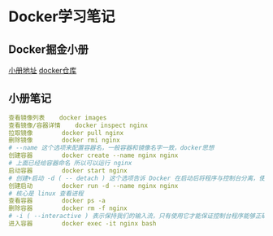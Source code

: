 # Docker学习笔记

## Docker掘金小册
[小册地址](https://juejin.cn/book/6844733746462064654)
[docker仓库](https://hub.docker.com/)

## 小册笔记
``` yaml
查看镜像列表    docker images
查看镜像/容器详情    docker inspect nginx
拉取镜像        docker pull nginx
删除镜像        docker rmi nginx
# --name 这个选项来配置容器名，一般容器和镜像名字一致，docker思想
创建容器        docker create --name nginx nginx
# 上面已经给容器命名 所以可以运行 nginx
启动容器        docker start nginx
# 创建+启动 -d ( -- detach ) 这个选项告诉 Docker 在启动后将程序与控制台分离，使其进入“后台”运行。
创建启动        docker run -d --name nginx nginx
# 核心是 linux 查看进程
查看容器        docker ps -a
删除容器        docker rm -f nginx
# -i ( --interactive ) 表示保持我们的输入流，只有使用它才能保证控制台程序能够正确识别我们的命令。而 -t ( --tty ) 表示启用一个伪终端，形成我们与 bash 的交互，如果没有它，我们无法看到 bash 内部的执行结果。
进入容器        docker exec -it nginx bash
````